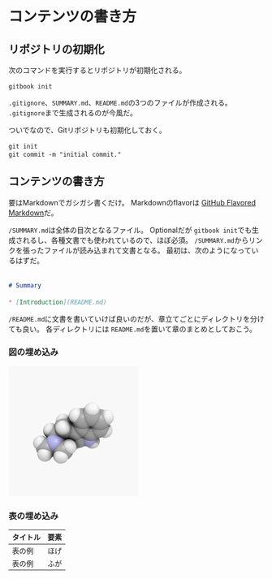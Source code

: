 # コンテンツの書き方

## リポジトリの初期化

次のコマンドを実行するとリポジトリが初期化される。
```
gitbook init
```
`.gitignore`、`SUMMARY.md`、`README.md`の3つのファイルが作成される。
`.gitignore`まで生成されるのが今風だ。

ついでなので、Gitリポジトリも初期化しておく。
```
git init
git commit -m "initial commit."
```

## コンテンツの書き方

要はMarkdownでガシガシ書くだけ。
Markdownのflavorは [GitHub Flavored Markdown](http://qiita.com/qurage/items/a2f3f52c60d7c64b2e08)だ。

`/SUMMARY.md`は全体の目次となるファイル。
Optionalだが `gitbook init`でも生成されるし、各種文書でも使われているので、ほぼ必須。
`/SUMMARY.md`からリンクを張ったファイルが読み込まれて文書となる。
最初は、次のようになっているはずだ。

```md

# Summary

* [Introduction](README.md)
```

`/README.md`に文書を書いていけば良いのだが、章立てごとにディレクトリを分けても良い。
各ディレクトリには `README.md`を置いて章のまとめとしておこう。


### 図の埋め込み

![sample.gif](sample.gif)

### 表の埋め込み

| タイトル | 要素 |
|----------|------|
| 表の例   | ほげ |
| 表の例   | ふが |
